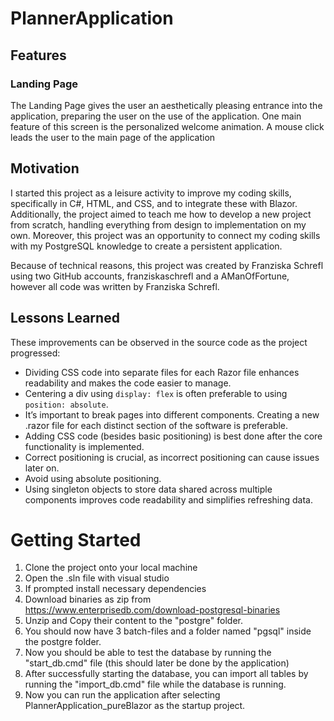 # PlannerApplication

## Features
### Landing Page

The Landing Page gives the user an aesthetically pleasing entrance into the application, preparing the user on the use of the application. 
One main feature of this screen is the personalized welcome animation. A mouse click leads the user to the main page of the application

## Motivation

I started this project as a leisure activity to improve my coding skills, specifically in C#, HTML, and CSS, 
and to integrate these with Blazor. Additionally, the project aimed to teach me how to develop a new project 
from scratch, handling everything from design to implementation on my own. Moreover, this project was an 
opportunity to connect my coding skills with my PostgreSQL knowledge to create a persistent application.

Because of technical reasons, this project was created by Franziska Schrefl using two GitHub accounts, franziskaschrefl and a AManOfFortune, however all code was written by Franziska Schrefl.

## Lessons Learned
These improvements can be observed in the source code as the project progressed:

- Dividing CSS code into separate files for each Razor file enhances readability and makes the code easier to manage.
- Centering a div using `display: flex` is often preferable to using `position: absolute`.
- It’s important to break pages into different components. Creating a new .razor file for each distinct section of the software is preferable.
- Adding CSS code (besides basic positioning) is best done after the core functionality is implemented.
- Correct positioning is crucial, as incorrect positioning can cause issues later on.
- Avoid using absolute positioning.
- Using singleton objects to store data shared across multiple components improves code readability and simplifies refreshing data.

# Getting Started

1. Clone the project onto your local machine
2. Open the .sln file with visual studio
3. If prompted install necessary dependencies
4. Download binaries as zip from https://www.enterprisedb.com/download-postgresql-binaries
5. Unzip and Copy their content to the "postgre" folder.
6. You should now have 3 batch-files and a folder named "pgsql" inside the postgre folder.
7. Now you should be able to test the database by running the "start_db.cmd" file (this should later be done by the application)
8. After successfully starting the database, you can import all tables by running the "import_db.cmd" file while the database is running.
9. Now you can run the application after selecting PlannerApplication_pureBlazor as the startup project.
